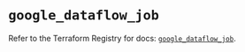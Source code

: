 # `google_dataflow_job`

Refer to the Terraform Registry for docs: [`google_dataflow_job`](https://registry.terraform.io/providers/hashicorp/google-beta/6.49.1/docs/resources/google_dataflow_job).
